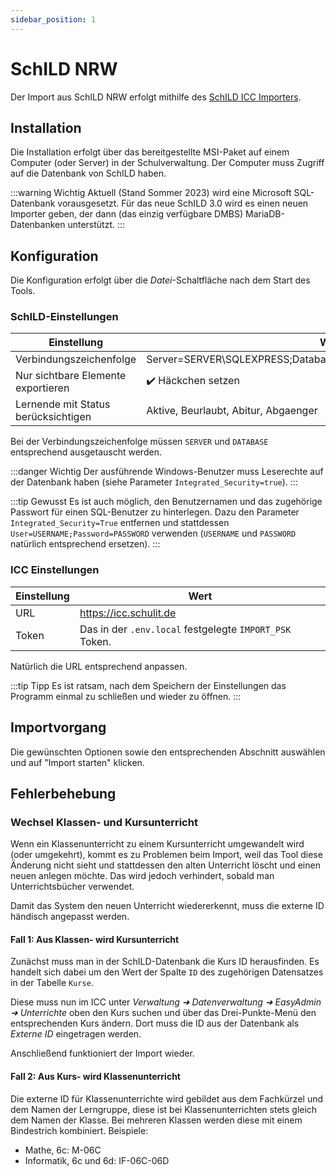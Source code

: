 ```yaml
---
sidebar_position: 1
---
```


# SchILD NRW

Der Import aus SchILD NRW erfolgt mithilfe des [SchILD ICC Importers](https://schulit.de/software/schild-icc-importer).

## Installation

Die Installation erfolgt über das bereitgestellte MSI-Paket auf einem Computer (oder Server) in der Schulverwaltung. Der
Computer muss Zugriff auf die Datenbank von SchILD haben.

:::warning Wichtig
Aktuell (Stand Sommer 2023) wird eine Microsoft SQL-Datenbank vorausgesetzt. Für das neue SchILD 3.0 wird es einen
neuen Importer geben, der dann (das einzig verfügbare DMBS) MariaDB-Datenbanken unterstützt.
:::

## Konfiguration

Die Konfiguration erfolgt über die *Datei*-Schaltfläche nach dem Start des Tools. 

### SchILD-Einstellungen

| Einstellung                         | Wert                                                                |
|-------------------------------------|---------------------------------------------------------------------|
| Verbindungszeichenfolge             | Server=SERVER\SQLEXPRESS;Database=DATABASE;Integrated_Security=True |
| Nur sichtbare Elemente exportieren  | ✔️ Häckchen setzen                                                  |
| Lernende mit Status berücksichtigen | Aktive, Beurlaubt, Abitur, Abgaenger                                |

Bei der Verbindungszeichenfolge müssen `SERVER` und `DATABASE` entsprechend ausgetauscht werden. 

:::danger Wichtig
Der ausführende Windows-Benutzer muss Leserechte auf der Datenbank haben (siehe Parameter `Integrated_Security=true`).
:::

:::tip Gewusst
Es ist auch möglich, den Benutzernamen und das zugehörige Passwort für einen SQL-Benutzer zu hinterlegen. Dazu den
Parameter `Integrated_Security=True` entfernen und stattdessen `User=USERNAME;Password=PASSWORD` verwenden (`USERNAME` und
`PASSWORD` natürlich entsprechend ersetzen).
:::

### ICC Einstellungen

| Einstellung | Wert                                                    |
|-------------|---------------------------------------------------------|
| URL         | https://icc.schulit.de                                  |
| Token       | Das in der `.env.local` festgelegte `IMPORT_PSK` Token. |

Natürlich die URL entsprechend anpassen.

:::tip Tipp
Es ist ratsam, nach dem Speichern der Einstellungen das Programm einmal zu schließen und wieder zu öffnen.
:::

## Importvorgang

Die gewünschten Optionen sowie den entsprechenden Abschnitt auswählen und auf "Import starten" klicken.

## Fehlerbehebung

### Wechsel Klassen- und Kursunterricht

Wenn ein Klassenunterricht zu einem Kursunterricht umgewandelt wird (oder umgekehrt), kommt es zu
Problemen beim Import, weil das Tool diese Änderung nicht sieht und stattdessen den alten Unterricht
löscht und einen neuen anlegen möchte. Das wird jedoch verhindert, sobald man Unterrichtsbücher verwendet.

Damit das System den neuen Unterricht wiedererkennt, muss die externe ID händisch angepasst werden.

#### Fall 1: Aus Klassen- wird Kursunterricht

Zunächst muss man in der SchILD-Datenbank die Kurs ID herausfinden. Es handelt sich dabei um den Wert
der Spalte `ID` des zugehörigen Datensatzes in der Tabelle `Kurse`.

Diese muss nun im ICC unter *Verwaltung ➜ Datenverwaltung ➜ EasyAdmin ➜ Unterrichte* oben den Kurs suchen und über
das Drei-Punkte-Menü den entsprechenden Kurs ändern. Dort muss die ID aus der Datenbank als *Externe ID* eingetragen werden.

Anschließend funktioniert der Import wieder.

#### Fall 2: Aus Kurs- wird Klassenunterricht

Die externe ID für Klassenunterrichte wird gebildet aus dem Fachkürzel und dem Namen der Lerngruppe, diese ist
bei Klassenunterrichten stets gleich dem Namen der Klasse. Bei mehreren Klassen werden diese mit einem Bindestrich
kombiniert. Beispiele:

- Mathe, 6c: M-06C
- Informatik, 6c und 6d: IF-06C-06D